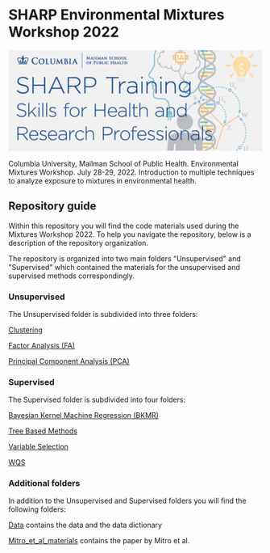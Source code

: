 # SHARP Environmental Mixtures Workshop 2022

![](Images/banner.png)

Columbia University, Mailman School of Public Health. Environmental Mixtures Workshop. July 28-29, 2022. Introduction to multiple techniques to analyze exposure to mixtures in environmental health.

## Repository guide

Within this repository you will find the code materials used during the Mixtures Workshop 2022. To help you navigate the repository, below is a description of the repository organization.

The repository is organized into two main folders "Unsupervised" and "Supervised" which contained the materials for the unsupervised and supervised methods correspondingly.

### Unsupervised

The Unsupervised folder is subdivided into three folders:

[Clustering](Unsupervised/Clustering)

[Factor Analysis (FA)](Unsupervised/FA)

[Principal Component Analysis (PCA)](Unsupervised/PCA)

### Supervised

The Supervised folder is subdivided into four folders:

[Bayesian Kernel Machine Regression (BKMR)](Supervised/BKMR)

[Tree Based Methods](Supervised/Tree%20Based%20Methods)

[Variable Selection](Supervised/Variable%Selection)

[WQS](Supervised/WQS)

### Additional folders

In addition to the Unsupervised and Supervised folders you will find the following folders:

[Data](Data) contains the data and the data dictionary

[Mitro_et_al_materials](Mitro_et_al_materials) contains the paper by Mitro et al.
